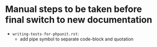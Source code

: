 # Manual steps to be taken before final switch to new documentation

- `writing-tests-for-phpunit.rst`:
  - add pipe symbol to separate code-block and quotation